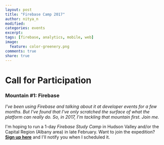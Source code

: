 ```yaml
---
layout: post
title: "Firebase Camp 2017"
author: nitya_n
modified:
categories: events
excerpt:
tags: [firebase, analytics, mobile, web]
image:
  feature: color-greenery.png
comments: true
share: true
---
```


# Call for Participation

### Mountain #1: Firebase

_I've been using Firebase and talking about it at developer events for a few months. But I've found that I've only scratched the surface of what the platform can really do. So, in 2017, I'm tackling that mountain first. Join me._

I'm hoping to run a 1-day _Firebase Study Camp_ in Hudson Valley and/or the Capital Region (Albany area) in late February. Want to join the expedition? 
[**Sign up here**](http://bit.ly/firebase-camp-2017) and I'll notify you when I scheduled it.

